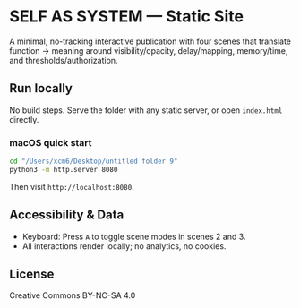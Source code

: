 # SELF AS SYSTEM — Static Site

A minimal, no-tracking interactive publication with four scenes that translate function → meaning around visibility/opacity, delay/mapping, memory/time, and thresholds/authorization.

## Run locally

No build steps. Serve the folder with any static server, or open `index.html` directly.

### macOS quick start

```bash
cd "/Users/xcm6/Desktop/untitled folder 9"
python3 -m http.server 8080
```

Then visit `http://localhost:8080`.

## Accessibility & Data

- Keyboard: Press `A` to toggle scene modes in scenes 2 and 3.
- All interactions render locally; no analytics, no cookies.

## License

Creative Commons BY-NC-SA 4.0


